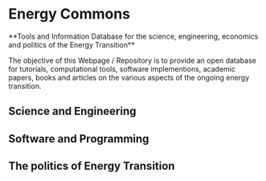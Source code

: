 
# Energy Commons
<!-- a normal html comment --> **Tools and Information Database for the science, engineering, economics and politics of the Energy Transition**

The objective of this Webpage / Repository is to provide an open database for tutorials, computational tools, software implementions, academic papers, books and articles on the various aspects of the ongoing energy transition.

## Science and Engineering

## Software and Programming

## The politics of Energy Transition 
